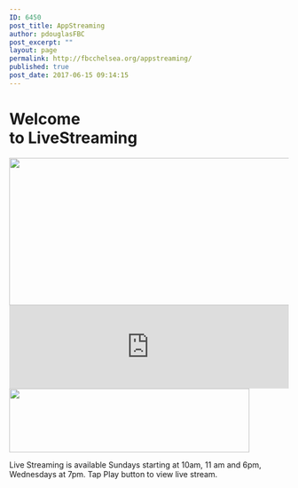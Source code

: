 ```yaml
---
ID: 6450
post_title: AppStreaming
author: pdouglasFBC
post_excerpt: ""
layout: page
permalink: http://fbcchelsea.org/appstreaming/
published: true
post_date: 2017-06-15 09:14:15
---
```

<div class="aligncenter"><h1>Welcome<br>to LiveStreaming</h1></span>

<img src="http://fbcchelsea.org/wp-content/uploads/2017/06/adam-summers.png" alt="" width="700" height="266" class="aligncenter size-full wp-image-6512" />

<iframe width="100%" src="https://www.youtube.com/embed/live_stream?channel=UC7CCuV_LtGH1WIAHzXDhwKw&autoplay=1" frameborder="0" allowfullscreen></iframe>

<img src="http://fbcchelsea.org/wp-content/uploads/2017/06/livestream-logo-header.png" alt="" width="433" height="115" class="aligncenter size-full wp-image-6507" />

<span style="text-align: center">Live Streaming is available Sundays starting at 10am, 11 am and 6pm, Wednesdays at 7pm. Tap Play button to view live stream.</span>